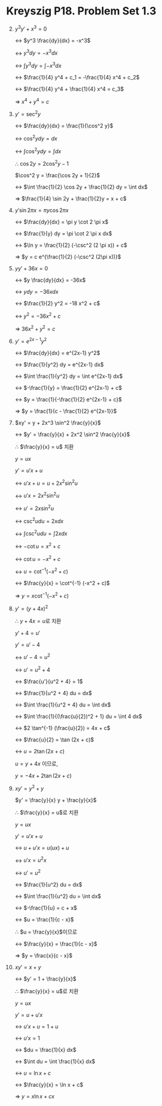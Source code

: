 # Kreyszig P18. Problem Set 1.3


2. $y^3 y' + x^3 = 0$
    
    ↔ $y^3 \frac{dy}{dx} = -x^3$
    
    ↔ $y^3 dy = -x^3 dx$
    
    ↔ $\int y^3 dy = \int -x^3 dx$
    
    ↔ $\frac{1}{4} y^4 + c_1 = -\frac{1}{4} x^4 + c_2$
    
    ↔ $\frac{1}{4} y^4 + \frac{1}{4} x^4 = c_3$
    
    ⇒ $x^4 + y^4 = c$
    
3. $y' = \sec^2 y$
    
    ↔ $\frac{dy}{dx} = \frac{1}{\cos^2 y}$
    
    ↔ $\cos^2 y dy = dx$
    
    ↔ $\int \cos^2 y dy = \int dx$
    
    ∴ $\cos 2y = 2\cos^2 y - 1$
    
    $\cos^2 y = \frac{\cos 2y + 1}{2}$
    
    ↔ $\int \frac{1}{2} \cos 2y + \frac{1}{2} dy = \int dx$
    
    ⇒ $\frac{1}{4} \sin 2y + \frac{1}{2}y = x + c$
    
4. $y' \sin 2 \pi x = \pi y \cos 2 \pi x$
    
    ↔ $\frac{dy}{dx} = \pi y \cot 2 \pi x$
    
    ↔ $\frac{1}{y} dy = \pi \cot 2 \pi x dx$
    
    ↔ $\ln y = \frac{1}{2} (-\csc^2 (2 \pi x)) + c$
    
    ⇒ $y = c e^{\frac{1}{2} (-\csc^2 (2\pi x))}$
    
5. $yy' + 36x = 0$
    
    ↔ $y \frac{dy}{dx} = -36x$
    
    ↔ $y dy = -36x dx$
    
    ↔ $\frac{1}{2} y^2 = -18 x^2 + c$
    
    ↔ $y^2 = -36x^2 + c$
    
    ⇒ $36x^2 + y^2 = c$
    
6. $y' = e^{2x-1} y^2$
    
    ↔ $\frac{dy}{dx} = e^{2x-1} y^2$
    
    ↔ $\frac{1}{y^2} dy = e^{2x-1} dx$
    
    ↔ $\int \frac{1}{y^2} dy = \int e^{2x-1} dx$
    
    ↔ $-\frac{1}{y} = \frac{1}{2} e^{2x-1} + c$
    
    ↔ $y = \frac{1}{-\frac{1}{2} e^{2x-1} + c}$
    
    ⇒ $y = \frac{1}{c - \frac{1}{2} e^{2x-1}}$
    
7. $xy' = y + 2x^3 \sin^2 \frac{y}{x}$
    
    ↔ $y' = \frac{y}{x} + 2x^2 \sin^2 \frac{y}{x}$
    
    ∴ $\frac{y}{x} = u$ 치환
    
    $y = ux$
    
    $y' = u'x + u$
    
    ↔ $u'x + u = u + 2x^2 \sin^2 u$
    
    ↔ $u'x = 2x^2 \sin^2 u$
    
    ↔ $u' = 2x \sin^2 u$
    
    ↔ $\csc^2 u du = 2x dx$
    
    ↔ $\int \csc^2 u du = \int 2x dx$
    
    ↔ $-\cot u = x^2 + c$
    
    ↔ $\cot u = -x^2 + c$
    
    ↔ $u = \cot^{-1} (-x^2 + c)$
    
    ↔ $\frac{y}{x} = \cot^{-1} (-x^2 + c)$
    
    ⇒ $y = x \cot^{-1} (-x^2 + c)$
    
8. $y' = (y + 4x)^2$
    
    ∴ $y + 4x = u$로 치환
    
    $y' + 4 = u'$
    
    $y' = u' - 4$
    
    ↔ $u' - 4 = u^2$
    
    ↔ $u' = u^2 + 4$
    
    ↔ $\frac{u'}{u^2 + 4} = 1$
    
    ↔ $\frac{1}{u^2 + 4} du = dx$
    
    ↔ $\int \frac{1}{u^2 + 4} du = \int dx$
    
    ↔ $\int \frac{1}{(\frac{u}{2})^2 + 1} du = \int 4 dx$
    
    ↔ $2 \tan^{-1} (\frac{u}{2}) = 4x + c$
    
    ↔ $\frac{u}{2} = \tan (2x + c)$
    
    ↔ $u = 2 \tan (2x + c)$
    
    $u = y + 4x$ 이므로,
    
    $y = -4x + 2 \tan (2x + c)$
    
9. $xy' = y^2 + y$
    
    $y' = \frac{y}{x} y + \frac{y}{x}$
    
    ∴ $\frac{y}{x} = u$로 치환
    
    $y = ux$
    
    $y' = u'x + u$
    
    ↔ $u + u'x = u(ux) + u$
    
    ↔ $u'x = u^2 x$
    
    ↔ $u' = u^2$
    
    ↔ $\frac{1}{u^2} du = dx$
    
    ↔ $\int \frac{1}{u^2} du = \int dx$
    
    ↔ $-\frac{1}{u} = c + x$
    
    ↔ $u = \frac{1}{c - x}$
    
    ∴ $u = \frac{y}{x}$이므로
    
    ↔ $\frac{y}{x} = \frac{1}{c - x}$
    
    ⇒ $y = \frac{x}{c - x}$
    
10. $xy' = x + y$
    
    ↔ $y' = 1 + \frac{y}{x}$
    
    ∴ $\frac{y}{x} = u$로 치환
    
    $y = ux$
    
    $y' = u + u'x$
    
    ↔ $u'x + u = 1 + u$
    
    ↔ $u'x = 1$
    
    ↔ $du = \frac{1}{x} dx$
    
    ↔ $\int du = \int \frac{1}{x} dx$
    
    ↔ $u = \ln x + c$
    
    ↔ $\frac{y}{x} = \ln x + c$
    
    ⇒ $y = x \ln x + cx$

